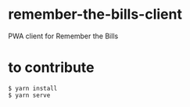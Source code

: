 # remember-the-bills-client
PWA client for Remember the Bills

# to contribute
```
$ yarn install
$ yarn serve
```
